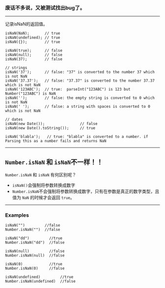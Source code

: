 ### 废话不多说，又被测试找出bug了。
- - -
记录isNaN的返回值。

    isNaN(NaN);       // true
    isNaN(undefined); // true
    isNaN({});        // true

    isNaN(true);      // false
    isNaN(null);      // false
    isNaN(37);        // false

    // strings
    isNaN('37');      // false: "37" is converted to the number 37 which is not NaN
    isNaN('37.37');   // false: "37.37" is converted to the number 37.37 which is not NaN
    isNaN('123ABC');  // true:  parseInt("123ABC") is 123 but Number("123ABC") is NaN
    isNaN('');        // false: the empty string is converted to 0 which is not NaN
    isNaN(' ');       // false: a string with spaces is converted to 0 which is not NaN

    // dates
    isNaN(new Date());                // false
    isNaN(new Date().toString());     // true

    isNaN('blabla');   // true: "blabla" is converted to a number. if Parsing this as a number fails and returns NaN
    
    
- - -

## `Number.isNaN` 和 `isNaN`不一样！！

`Number.isNaN` 和 `isNaN` 有何区别呢？
- `isNaN()`会强制将参数转换成数字
- `Number.isNaN`不会强制将参数转换成数字，只有在参数是真正的数字类型，且值为 `NaN` 的时候才会返回 `true`。

- - - 
### Examples
    
    isNaN("")         //false
    Number.isNaN("")  //false
    
    isNaN("dd")         //true
    Number.isNaN("dd")  //false
    
    isNaN(null)         //false
    Number.isNaN(null)  //false
    
    isNaN(0)            //true
    Number.isNaN(0)     //false
    
    isNaN(undefined)         //true
    Number.isNaN(undefined)  //false
    
